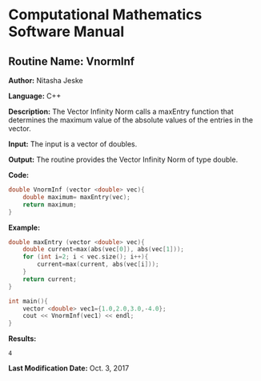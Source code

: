 # Computational Mathematics Software Manual

## **Routine Name:** VnormInf

**Author:** Nitasha Jeske

**Language:** C++

**Description:** The Vector Infinity Norm calls a maxEntry function that determines the maximum value of the absolute values of the entries in the vector.

**Input:**  The input is a vector of doubles.

**Output:** The routine provides the Vector Infinity Norm of type double.

**Code:**
```C++
double VnormInf (vector <double> vec){
    double maximum= maxEntry(vec);
    return maximum;
}
```

**Example:**
```C++
double maxEntry (vector <double> vec){
    double current=max(abs(vec[0]), abs(vec[1]));
    for (int i=2; i < vec.size(); i++){
        current=max(current, abs(vec[i]));
    }
    return current;
}

int main(){
    vector <double> vec1={1.0,2.0,3.0,-4.0};
    cout << VnormInf(vec1) << endl;
}
```

**Results:**  
```
4
```

**Last Modification Date:** Oct. 3, 2017
